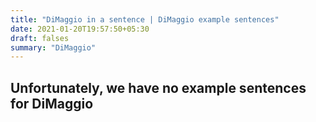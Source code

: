 ```yaml
---
title: "DiMaggio in a sentence | DiMaggio example sentences"
date: 2021-01-20T19:57:50+05:30
draft: falses
summary: "DiMaggio"
---
```

## Unfortunately, we have no example sentences for DiMaggio                 
